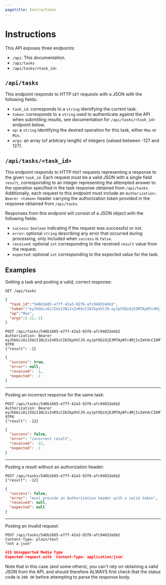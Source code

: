 ```yaml
---
pagetitle: Instructions
...
```


# Instructions

This API exposes three endpoints:

- `/api`: This documentation.
- `/api/tasks`
- `/api/tasks/<task_id>`

## `/api/tasks`

This endpoint responds to HTTP `GET` requests with a JSON with the following fields:

- `task_id`: corresponds to a `string` identifying the current task.
- `token`: corresponds to a `string` used to authenticate against the API when submitting results, see documentation for `/api/tasks/<task_id>` endpoint below.
- `op`: a `string` identifying the desired operation for this task, either `Max` or `Min`.
- `args`: an array (of arbitrary length) of integers (valued between -127 and 127).

## `/api/tasks/<task_id>`

This endpoint responds to HTTP `POST` requests representing a response to the given `task_id`.
Each request must be a valid JSON with a single field `result`, corresponding to an integer representing the attempted answer to the operation specified in the task response obtained from `/api/tasks`.
Additionally, each request to this endpoint must include an `Authorization: Bearer <token>` header carrying the authorization token provided in the response obtained from `/api/tasks`.

Responses from this endpoint will consist of a JSON object with the following fields:

- `success`: `boolean` indicating if the request was successful or not.
- `error`: optional `string` describing any error that occurred during processing, only included when `success` is `false`.
- `received`: optional `int` corresponding to the received `result` value from the request.
- `expected`: optional `int` corresponding to the expected value for the task.

## Examples

Getting a task and posting a valid, correct response:

```text
GET /api/tasks
```
```json
{
  "task_id":"546b1685-e77f-42a3-92f6-afc94032ebb2",
  "token":"eyJhbGciOiJIUzI1NiIsInR5cCI6IkpXVCJ9.eyJpYXQiOjE3MTAyNTc4MjIsImV4cCI6MTcxMDI1ODEyMiwibmJmIjoxNzEwMjU3ODIyfQ.rb0TJc895agcmp3KfMHlTQBiEtLTa_GonBcWL8-97P8",
  "op":"Max",
  "args":[-12,-1]
}
```
```text
POST /api/tasks/546b1685-e77f-42a3-92f6-afc94032ebb2
Authorization: Bearer eyJhbGciOiJIUzI1NiIsInR5cCI6IkpXVCJ9.eyJpYXQiOjE3MTAyNTc4MjIsImV4cCI6MTcxMDI1ODEyMiwibmJmIjoxNzEwMjU3ODIyfQ.rb0TJc895agcmp3KfMHlTQBiEtLTa_GonBcWL8-97P8
{"result": -1}
```
```json
{
  "success": true,
  "error": null,
  "received": -1,
  "expected": -1
}
```

---

Posting an incorrect response for the same task:

```text
POST /api/tasks/546b1685-e77f-42a3-92f6-afc94032ebb2
Authorization: Bearer eyJhbGciOiJIUzI1NiIsInR5cCI6IkpXVCJ9.eyJpYXQiOjE3MTAyNTc4MjIsImV4cCI6MTcxMDI1ODEyMiwibmJmIjoxNzEwMjU3ODIyfQ.rb0TJc895agcmp3KfMHlTQBiEtLTa_GonBcWL8-97P8
{"result": -12}
```
```json
{
  "success": false,
  "error": "incorrect result",
  "received": -12,
  "expected": -1
}
```

---

Posting a result without an authorization header:

```text
POST /api/tasks/546b1685-e77f-42a3-92f6-afc94032ebb2
{"result": -12}
```
```json
{
  "success": false,
  "error": "must provide an Authorization header with a valid token",
  "received": null,
  "expected": null
}
```

---

Posting an invalid request:

```text
POST /api/tasks/546b1685-e77f-42a3-92f6-afc94032ebb2
Content-Type: plain/text
"not a json"
```
```json
415 Unsupported Media Type
Expected request with `Content-Type: application/json`
```

Note that in this case (and some others), you can't rely on obtaining a valid JSON from the API, and should therefore ALWAYS first check that the status code is `200 OK` before attempting to parse the response body.
